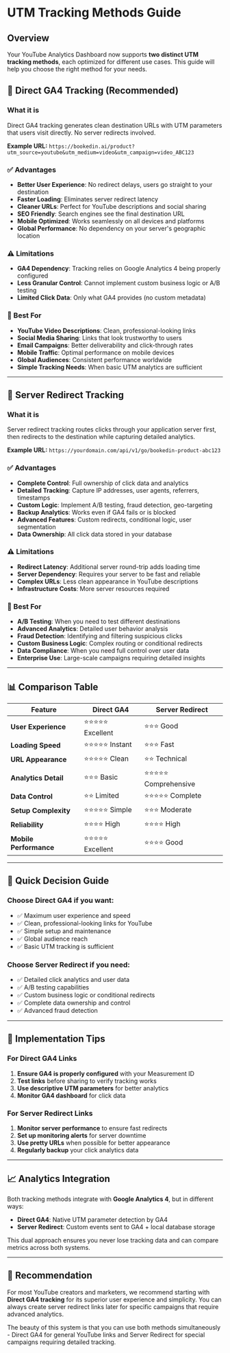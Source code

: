 # UTM Tracking Methods Guide

## Overview

Your YouTube Analytics Dashboard now supports **two distinct UTM tracking methods**, each optimized for different use cases. This guide will help you choose the right method for your needs.

## 🎯 Direct GA4 Tracking (Recommended)

### What it is
Direct GA4 tracking generates clean destination URLs with UTM parameters that users visit directly. No server redirects involved.

**Example URL:** `https://bookedin.ai/product?utm_source=youtube&utm_medium=video&utm_campaign=video_ABC123`

### ✅ Advantages
- **Better User Experience**: No redirect delays, users go straight to your destination
- **Faster Loading**: Eliminates server redirect latency
- **Cleaner URLs**: Perfect for YouTube descriptions and social sharing
- **SEO Friendly**: Search engines see the final destination URL
- **Mobile Optimized**: Works seamlessly on all devices and platforms
- **Global Performance**: No dependency on your server's geographic location

### ⚠️ Limitations
- **GA4 Dependency**: Tracking relies on Google Analytics 4 being properly configured
- **Less Granular Control**: Cannot implement custom business logic or A/B testing
- **Limited Click Data**: Only what GA4 provides (no custom metadata)

### 🎯 Best For
- **YouTube Video Descriptions**: Clean, professional-looking links
- **Social Media Sharing**: Links that look trustworthy to users
- **Email Campaigns**: Better deliverability and click-through rates
- **Mobile Traffic**: Optimal performance on mobile devices
- **Global Audiences**: Consistent performance worldwide
- **Simple Tracking Needs**: When basic UTM analytics are sufficient

---

## 🔄 Server Redirect Tracking

### What it is
Server redirect tracking routes clicks through your application server first, then redirects to the destination while capturing detailed analytics.

**Example URL:** `https://yourdomain.com/api/v1/go/bookedin-product-abc123`

### ✅ Advantages
- **Complete Control**: Full ownership of click data and analytics
- **Detailed Tracking**: Capture IP addresses, user agents, referrers, timestamps
- **Custom Logic**: Implement A/B testing, fraud detection, geo-targeting
- **Backup Analytics**: Works even if GA4 fails or is blocked
- **Advanced Features**: Custom redirects, conditional logic, user segmentation
- **Data Ownership**: All click data stored in your database

### ⚠️ Limitations
- **Redirect Latency**: Additional server round-trip adds loading time
- **Server Dependency**: Requires your server to be fast and reliable
- **Complex URLs**: Less clean appearance in YouTube descriptions
- **Infrastructure Costs**: More server resources required

### 🔄 Best For
- **A/B Testing**: When you need to test different destinations
- **Advanced Analytics**: Detailed user behavior analysis
- **Fraud Detection**: Identifying and filtering suspicious clicks
- **Custom Business Logic**: Complex routing or conditional redirects
- **Data Compliance**: When you need full control over user data
- **Enterprise Use**: Large-scale campaigns requiring detailed insights

---

## 📊 Comparison Table

| Feature | Direct GA4 | Server Redirect |
|---------|------------|-----------------|
| **User Experience** | ⭐⭐⭐⭐⭐ Excellent | ⭐⭐⭐ Good |
| **Loading Speed** | ⭐⭐⭐⭐⭐ Instant | ⭐⭐⭐ Fast |
| **URL Appearance** | ⭐⭐⭐⭐⭐ Clean | ⭐⭐ Technical |
| **Analytics Detail** | ⭐⭐⭐ Basic | ⭐⭐⭐⭐⭐ Comprehensive |
| **Data Control** | ⭐⭐ Limited | ⭐⭐⭐⭐⭐ Complete |
| **Setup Complexity** | ⭐⭐⭐⭐⭐ Simple | ⭐⭐⭐ Moderate |
| **Reliability** | ⭐⭐⭐⭐ High | ⭐⭐⭐⭐ High |
| **Mobile Performance** | ⭐⭐⭐⭐⭐ Excellent | ⭐⭐⭐⭐ Good |

---

## 🚀 Quick Decision Guide

### Choose **Direct GA4** if you want:
- ✅ Maximum user experience and speed
- ✅ Clean, professional-looking links for YouTube
- ✅ Simple setup and maintenance
- ✅ Global audience reach
- ✅ Basic UTM tracking is sufficient

### Choose **Server Redirect** if you need:
- ✅ Detailed click analytics and user data
- ✅ A/B testing capabilities
- ✅ Custom business logic or conditional redirects
- ✅ Complete data ownership and control
- ✅ Advanced fraud detection

---

## 🔧 Implementation Tips

### For Direct GA4 Links
1. **Ensure GA4 is properly configured** with your Measurement ID
2. **Test links** before sharing to verify tracking works
3. **Use descriptive UTM parameters** for better analytics
4. **Monitor GA4 dashboard** for click data

### For Server Redirect Links
1. **Monitor server performance** to ensure fast redirects
2. **Set up monitoring alerts** for server downtime
3. **Use pretty URLs** when possible for better appearance
4. **Regularly backup** your click analytics data

---

## 📈 Analytics Integration

Both tracking methods integrate with **Google Analytics 4**, but in different ways:

- **Direct GA4**: Native UTM parameter detection by GA4
- **Server Redirect**: Custom events sent to GA4 + local database storage

This dual approach ensures you never lose tracking data and can compare metrics across both systems.

---

## 🎯 Recommendation

For most YouTube creators and marketers, we recommend starting with **Direct GA4 tracking** for its superior user experience and simplicity. You can always create server redirect links later for specific campaigns that require advanced analytics.

The beauty of this system is that you can use both methods simultaneously - Direct GA4 for general YouTube links and Server Redirect for special campaigns requiring detailed tracking.
